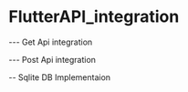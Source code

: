 # FlutterAPI_integration

--- Get Api integration

--- Post Api integration 

-- Sqlite DB Implementaion
